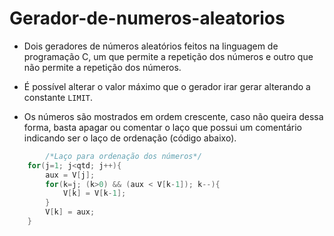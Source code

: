 # Gerador-de-numeros-aleatorios
* Dois geradores de números aleatórios feitos na linguagem de programação C, um que permite a repetição dos números e outro que não permite a repetição dos números. 

* É possível alterar o valor máximo que o gerador irar gerar alterando a constante ```LIMIT```.

* Os números são mostrados em ordem crescente, caso não queira dessa forma, basta apagar ou comentar o laço que possui um comentário indicando ser o laço de ordenação (código abaixo). 
```C
        /*Laço para ordenação dos números*/
	for(j=1; j<qtd; j++){
		aux = V[j];
		for(k=j; (k>0) && (aux < V[k-1]); k--){
			V[k] = V[k-1];
		}
		V[k] = aux;
	}
  ```
